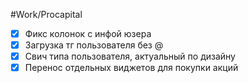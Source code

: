 #Work/Procapital 
- [x] Фикс колонок с инфой юзера
- [x] Загрузка тг пользователя без @
- [x] Свич типа пользователя, актуальный по дизайну
- [x] Перенос отдельных виджетов для покупки акций